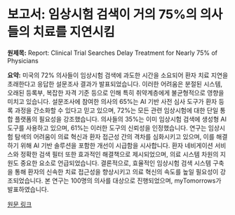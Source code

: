 # 보고서: 임상시험 검색이 거의 75%의 의사들의 치료를 지연시킴

**원제목:** Report: Clinical Trial Searches Delay Treatment for Nearly 75% of Physicians

**요약:** 미국의 72% 의사들이 임상시험 검색에 과도한 시간을 소요되어 환자 치료 지연을 초래한다고 응답한 설문조사 결과가 발표되었습니다.  이러한 어려움은 분절된 시스템, 오래된 등록부, 복잡한 자격 기준 등으로 인해 특히 취약계층에게 불균형적으로 영향을 미치고 있습니다.  설문조사에 참여한 의사의 65%는 AI 기반 사전 심사 도구가 환자 등록 과정을 간소화할 수 있다고 믿고 있으며, 72%는 모든 관련 임상시험에 대한 단일 통합 플랫폼의 필요성을 강조했습니다.  의사들의 35%는 이미 임상시험 검색에 생성형 AI 도구를 사용하고 있으며, 61%는 이러한 도구의 신뢰성을 인정했습니다.  연구는 임상시험 탐색의 어려움이 의료 혁신과 환자 접근성 간의 격차를 심화시키고 있으며, 이를 해결하기 위해 AI 기반 솔루션을 포함한 개선이 시급함을 시사합니다.  환자 네비게이션 서비스와 정확한 검색 필터 또한 효과적인 해결책으로 제시되었으며, 의료 시스템 차원의 지원도 중요한 요소로 언급되었습니다.  결론적으로,  효율적인 임상시험 검색 시스템 구축을 통해 환자의 신속한 치료 접근성을 향상시키고 의료 혁신의 속도를 높일 필요성이 강조되었습니다.  본 연구는 100명의 의사를 대상으로 진행되었으며, myTomorrows가 발표하였습니다.

[원문 링크](https://www.appliedclinicaltrialsonline.com/view/report-clinical-trial-searches-delay-treatment-75-physicians)
